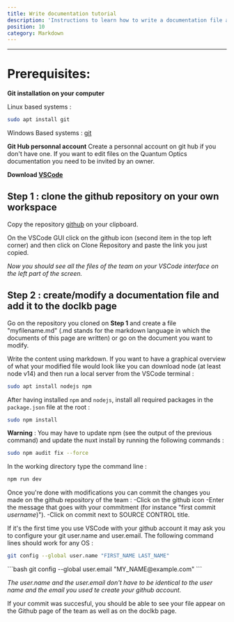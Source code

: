 ```yaml
---
title: Write documentation tutorial
description: 'Instructions to learn how to write a documentation file and share it to the whole team.'
position: 10
category: Markdown
---
```


---
# Prerequisites:

**Git installation on your computer**

Linux based systems :
<code-block label="Bash" active>

```bash
sudo apt install git
```

</code-block>

Windows Based systems :
[git](https://git-scm.com/download/win)

**Git Hub personnal account**
    Create a personnal account on git hub if you don't have one. 
    <alert type="warning">If you want to edit files on the Quantum Optics documentation you need to be invited by an owner. </alert>

**Download [VSCode](/StartingPackage/Tools#vs-code)**

## Step 1 : clone the github repository on your own workspace

Copy the repository [github](https://github.com/quantumopticslkb/doclkb.git) on your clipboard.

On the VSCode GUI click on the github icon (second item in the top left corner) and then click on Clone Repository and paste the link you just copied.

*Now you should see all the files of the team on your VSCode interface on the left part of the screen.*

## Step 2 : create/modify a documentation file and add it to the doclkb page 

Go on the repository you cloned on **Step 1** and create a file "myfilename.md" (.md stands for the markdown language in which the documents of this page are written) or go on the document you want to modify.

Write the content using markdown. If you want to have a graphical overview of what your modified file would look like you can download node (at least node v14) and then run a local server from the VSCode terminal :

<code-block label="Bash" active>

  ```bash
  sudo apt install nodejs npm
  ```

</code-block>

After having installed `npm` and `nodejs`, install all required packages in the `package.json` file at the root :

<code-block label="Bash" active>

  ```bash
  sudo npm install 
  ```
</code-block>

**Warning** : You may have to update npm (see the output of the previous command) and update the nuxt install by running the following commands :

<code-block label="Bash" active>

  ```bash
  sudo npm audit fix --force
  ```
</code-block>

In the working directory type the command line :

<code-block label="Bash" active>

  ```bash
  npm run dev
  ```

</code-block>

 Once you're done with modifications you can commit the changes you made on the github repository of the team :
-Click on the github icon
-Enter the message that goes with your commitment (for instance "first commit *username*)").
-Click on commit next to SOURCE CONTROL title.

If it's the first time you use VSCode with your github account it may ask you to configure your git user.name and user.email. The following command lines should work for any OS :

<code-block label="Bash" active>

  ```bash
  git config --global user.name "FIRST_NAME LAST_NAME"
  ```
  </code-block>
  <code-block label="Bash" active>
  ```bash
  git config --global user.email "MY_NAME@example.com"
  ```

</code-block>

*The user.name and the user.email don't have to be identical to the user name and the email you used te create your github account.*

<alert type="success">
If your commit was succesful, you should be able to see your file appear on the Github page of the team as well as on the doclkb page.
</alert>







